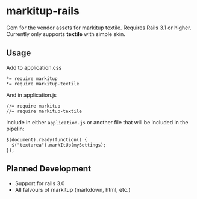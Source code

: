 markitup-rails
========================

Gem for the vendor assets for markitup textile. Requires Rails 3.1 or higher. Currently only supports **textile** with simple skin.

## Usage

Add to application.css 

    *= require markitup
    *= require markitup-textile

And in application.js 

    //= require markitup
    //= require markitup-textile

Include in either `application.js` or another file that will be included in the pipelin:

    $(document).ready(function() {
      $("textarea").markItUp(mySettings);
    });

## Planned Development

* Support for rails 3.0
* All falvours of markitup (markdown, html, etc.)